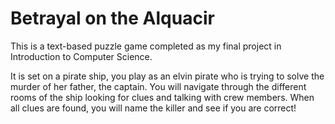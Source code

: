 # Betrayal on the Alquacir
This is a text-based puzzle game completed as my final project in Introduction to Computer Science. 

It is set on a pirate ship, you play as an elvin pirate who is trying to solve the murder of her father, the captain. 
   You will navigate through the different rooms of the ship looking for clues and talking with crew members. When all clues
   are found, you will name the killer and see if you are correct!
